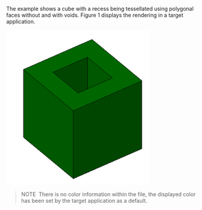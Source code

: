 The example shows a cube with a recess being tessellated using polygonal faces without and with voids. Figure 1 displays the rendering in a target application.

!["polygonal-faceset-cube"](../../../../figures/examples/polygonal-faceset-cube.png "Figure 1 &mdash; cube with recess visualized with edges visible")

> NOTE&nbsp; There is no color information within the file, the displayed color has been set by the target application as a default.
